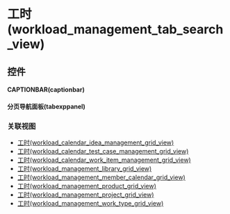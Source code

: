 # 工时(workload_management_tab_search_view)  <!-- {docsify-ignore-all} -->



## 控件
#### CAPTIONBAR(captionbar)
#### 分页导航面板(tabexppanel)


### 关联视图
  * [工时(workload_calendar_idea_management_grid_view)](app/view/workload_calendar_idea_management_grid_view)
  * [工时(workload_calendar_test_case_management_grid_view)](app/view/workload_calendar_test_case_management_grid_view)
  * [工时(workload_calendar_work_item_management_grid_view)](app/view/workload_calendar_work_item_management_grid_view)
  * [工时(workload_management_library_grid_view)](app/view/workload_management_library_grid_view)
  * [工时(workload_management_member_calendar_grid_view)](app/view/workload_management_member_calendar_grid_view)
  * [工时(workload_management_product_grid_view)](app/view/workload_management_product_grid_view)
  * [工时(workload_management_project_grid_view)](app/view/workload_management_project_grid_view)
  * [工时(workload_management_work_type_grid_view)](app/view/workload_management_work_type_grid_view)

<script>
 const { createApp } = Vue
  createApp({
    data() {
      return {

      }
    }
  }).use(ElementPlus).mount('#app')
</script>